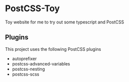 # PostCSS-Toy
Toy website for me to try out some typescript and PostCSS

## Plugins
This project uses the following PostCSS plugins
- autoprefixer
- postcss-advanced-variables
- postcss-nesting
- postcss-scss